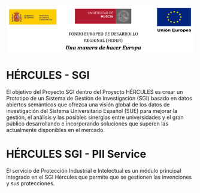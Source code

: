 
![](./doc/images/logos_feder.png)

# HÉRCULES - SGI 
El objetivo del Proyecto SGI dentro del Proyecto HÉRCULES es crear un Prototipo de un Sistema de Gestión de Investigación (SGI) basado en datos abiertos semánticos que ofrezca una visión global de los datos de investigación del Sistema Universitario Español (SUE) para mejorar la gestión, el análisis y las posibles sinergias entre universidades y el gran público desarrollando e incorporando  soluciones que superen las actualmente disponibles en el mercado.

# HÉRCULES SGI - PII Service

El servicio de Protección Industrial e Intelectual es un módulo principal integrado en el SGI Hércules que permite que se gestionen las invenciones y sus protecciones.